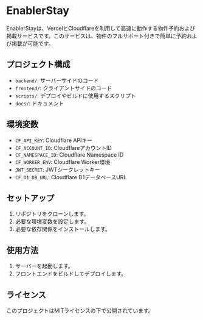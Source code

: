 # EnablerStay

EnablerStayは、VercelとCloudflareを利用して高速に動作する物件予約および掲載サービスです。このサービスは、物件のフルサポート付きで簡単に予約および掲載が可能です。

## プロジェクト構成

- `backend/`: サーバーサイドのコード
- `frontend/`: クライアントサイドのコード
- `scripts/`: デプロイやビルドに使用するスクリプト
- `docs/`: ドキュメント

## 環境変数

- `CF_API_KEY`: Cloudflare APIキー
- `CF_ACCOUNT_ID`: CloudflareアカウントID
- `CF_NAMESPACE_ID`: Cloudflare Namespace ID
- `CF_WORKER_ENV`: Cloudflare Worker環境
- `JWT_SECRET`: JWTシークレットキー
- `CF_D1_DB_URL`: Cloudflare D1データベースURL

## セットアップ

1. リポジトリをクローンします。
2. 必要な環境変数を設定します。
3. 必要な依存関係をインストールします。

## 使用方法

1. サーバーを起動します。
2. フロントエンドをビルドしてデプロイします。

## ライセンス

このプロジェクトはMITライセンスの下で公開されています。


